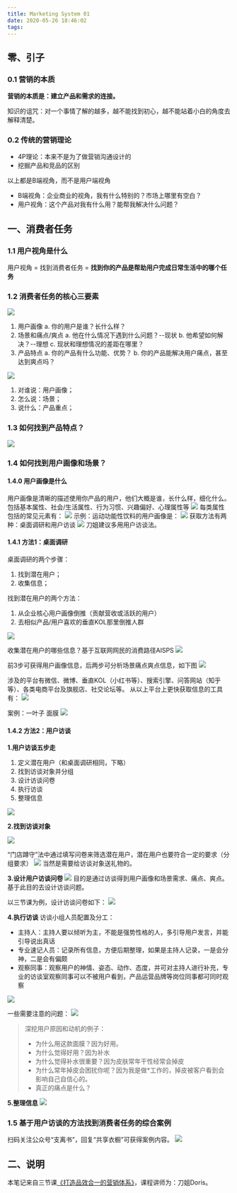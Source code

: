 ```yaml
---
title: Marketing System 01
date: 2020-05-26 18:46:02
tags:
---
```


## 零、引子
### 0.1 营销的本质
**营销的本质是：建立产品和需求的连接。**

知识的诅咒：对一个事情了解的越多，越不能找到初心，越不能站着小白的角度去解释清楚。

### 0.2 传统的营销理论
* 4P理论：本来不是为了做营销沟通设计的
* 挖掘产品和竞品的区别

以上都是B端视角，而不是用户端视角

* B端视角：企业商业的视角，我有什么特别的？市场上哪里有空白？
* 用户视角：这个产品对我有什么用？能帮我解决什么问题？

## 一、消费者任务
### 1.1 用户视角是什么
用户视角 = 找到消费者任务 = **找到你的产品是帮助用户完成日常生活中的哪个任务**

### 1.2 消费者任务的核心三要素
![](http://image.onlyfew.cn/yingxiao/pinxiaoheyi-1.png?imageMogr/auto-orient/rotate/270)

1. 用户画像
    a. 你的用户是谁？长什么样？
2. 场景和痛点/爽点
    a. 他在什么情况下遇到什么问题？--现状
    b. 他希望如何解决？--理想
    c. 现状和理想情况的差距在哪里？
3. 产品特点
    a. 你的产品有什么功能、优势？
    b. 你的产品能解决用户痛点，甚至达到爽点吗？

![](http://image.onlyfew.cn/yingxiao/pinxiaoheyi-2.png?imageMogr/auto-orient/rotate/270)

1. 对谁说：用户画像；
2. 怎么说：场景；
3. 说什么：产品重点；

### 1.3 如何找到产品特点？
![](http://image.onlyfew.cn/yingxiao/pinxiaoheyi-3.png?imageMogr/auto-orient/rotate/270)

### 1.4 如何找到用户画像和场景？
#### 1.4.0 用户画像是什么
用户画像是清晰的描述使用你产品的用户，他们大概是谁，长什么样，细化什么。包括基本属性、社会/生活属性、行为习惯、兴趣偏好、心理属性等
![](http://image.onlyfew.cn/yingxiao/pinxiaoheyi-4.png?imageMogr/auto-orient/rotate/270)
每类属性包括的常见元素有：
![](http://image.onlyfew.cn/yingxiao/pinxiaoheyi-5.png?imageMogr/auto-orient/rotate/270)
示例：运动功能性饮料的用户画像是：
![](http://image.onlyfew.cn/yingxiao/pinxiaoheyi-6.png?imageMogr/auto-orient/rotate/270)
获取方法有两种：桌面调研和用户访谈
![](http://image.onlyfew.cn/yingxiao/pinxiaoheyi-7.png?imageMogr/auto-orient/rotate/270)
刀姐建议多用用户访谈法。

#### 1.4.1 方法1：桌面调研
桌面调研的两个步骤：

1. 找到潜在用户；
2. 收集信息；

找到潜在用户的两个方法：

1. 从企业核心用户画像倒推（贡献营收或活跃的用户）
2. 去相似产品/用户喜欢的垂直KOL那里倒推人群

![](http://image.onlyfew.cn/yingxiao/pinxiaoheyi-9.png?imageMogr/auto-orient/rotate/270)

收集潜在用户的哪些信息？基于互联网网民的消费路径AISPS
![](http://image.onlyfew.cn/yingxiao/pinxiaoheyi-10.png?imageMogr/auto-orient/rotate/270)

前3步可获得用户画像信息，后两步可分析场景痛点爽点信息，如下图
![](http://image.onlyfew.cn/yingxiao/pinxiaoheyi-11.png?imageMogr/auto-orient/rotate/270)

涉及的平台有微信、微博、垂直KOL（小红书等）、搜索引擎、问答网站（知乎等）、各类电商平台及旗舰店、社交论坛等。
从以上平台上更快获取信息的工具有：
![](http://image.onlyfew.cn/yingxiao/pinxiaoheyi-12.png?imageMogr/auto-orient/rotate/270)

案例：一叶子 面膜
![](http://image.onlyfew.cn/yingxiao/pinxiaoheyi-13.png?imageMogr/auto-orient/rotate/270)

#### 1.4.2 方法2：用户访谈
**1.用户访谈五步走**

1. 定义潜在用户（和桌面调研相同，下略）
2. 找到访谈对象并分组
3. 设计访谈问卷
4. 执行访谈
5. 整理信息

![](http://image.onlyfew.cn/yingxiao/pinxiaoheyi-14.png?imageMogr/auto-orient/rotate/270)

**2.找到访谈对象**

![](http://image.onlyfew.cn/yingxiao/pinxiaoheyi-15.png?imageMogr/auto-orient/rotate/270)

“门店蹲守”法中通过填写问卷来筛选潜在用户，潜在用户也要符合一定的要求（分组要求）
![](http://image.onlyfew.cn/yingxiao/pinxiaoheyi-16.png?imageMogr/auto-orient/rotate/270)
当然是需要给访谈对象送礼物的。

**3.设计用户访谈问卷**
![](http://image.onlyfew.cn/yingxiao/pinxiaoheyi-17.png?imageMogr/auto-orient/rotate/270)
目的是通过访谈得到用户画像和场景需求、痛点、爽点。基于此目的去设计访谈问题。

以三节课为例，设计访谈问卷如下：
![](http://image.onlyfew.cn/yingxiao/pinxiaoheyi-18.png?imageMogr/auto-orient/rotate/270)

**4.执行访谈**
访谈小组人员配置及分工：

* 主持人：主持人要以倾听为主，不能是强势性格的人，多引导用户发言，并能引导说出真话
* 专业速记人员：记录所有信息，方便后期整理，如果是主持人记录，一是会分神，二是会有偏颇
* 观察同事：观察用户的神情、姿态、动作、态度，并可对主持人进行补充，专业的访谈室观察同事可以不被用户看到，产品运营品牌等岗位同事都可同时观察

![](http://image.onlyfew.cn/yingxiao/pinxiaoheyi-19.png?imageMogr/auto-orient/rotate/270)

一些需要注意的问题：
![](http://image.onlyfew.cn/yingxiao/pinxiaoheyi-20.png?imageMogr/auto-orient/rotate/270)
> 深挖用户原因和动机的例子：
> * 为什么用这款面膜？因为好用。
> * 为什么觉得好用？因为补水
> * 为什么觉得补水很重要？因为皮肤常年干性经常会掉皮
> * 为什么常年掉皮会困扰你呢？因为我是做*工作的，掉皮被客户看到会影响自己自信心的。
> * 真正的痛点是什么？

**5.整理信息**
![](http://image.onlyfew.cn/yingxiao/pinxiaoheyi-21.png?imageMogr/auto-orient/rotate/270)

### 1.5 基于用户访谈的方法找到消费者任务的综合案例

扫码关注公众号“支离书”，回复“共享衣橱”可获得案例内容。
![](http://image.onlyfew.cn/info/mp_zhilishu.jpg)

## 二、说明
本笔记来自三节课[《打造品效合一的营销体系》](https://www.sanjieke.cn/course/detail/2/wap/15304941)，课程讲师为：刀姐Doris。